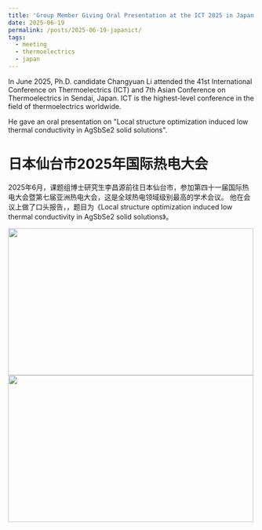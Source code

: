 ```yaml
---
title: 'Group Member Giving Oral Presentation at the ICT 2025 in Japan'
date: 2025-06-19
permalink: /posts/2025-06-19-japanict/
tags:
  - meeting
  - thermoelectrics
  - japan
---
```


In June 2025, Ph.D. candidate Changyuan Li attended the 41st International Conference on Thermoelectrics (ICT) and 7th Asian Conference on Thermoelectrics in Sendai, Japan.
ICT is the highest-level conference in the field of thermoelectrics worldwide.

He gave an oral presentation on "Local structure optimization induced low thermal conductivity in AgSbSe2 solid solutions".

日本仙台市2025年国际热电大会
======

2025年6月，课题组博士研究生李昌源前往日本仙台市，参加第四十一届国际热电大会暨第七届亚洲热电大会，这是全球热电领域级别最高的学术会议。
他在会议上做了口头报告，，题目为《Local structure optimization induced low thermal conductivity in AgSbSe2 solid solutions》。


<image align="left" width="500" height="300" src="/images/news/202506japanICT-1.jpg"></image>
<br>
<br>
<br>
<br>
<br>
<br>
<br>
<image align="left" width="500" height="300" src="/images/news/202506japanICT-2.jpg"></image>
